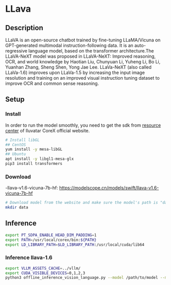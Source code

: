 # LLava

## Description

LLaVA is an open-source chatbot trained by fine-tuning LLaMA/Vicuna on GPT-generated multimodal instruction-following data. It is an auto-regressive language model, based on the transformer architecture.The LLaVA-NeXT model was proposed in LLaVA-NeXT: Improved reasoning, OCR, and world knowledge by Haotian Liu, Chunyuan Li, Yuheng Li, Bo Li, Yuanhan Zhang, Sheng Shen, Yong Jae Lee. LLaVa-NeXT (also called LLaVa-1.6) improves upon LLaVa-1.5 by increasing the input image resolution and training on an improved visual instruction tuning dataset to improve OCR and common sense reasoning.

## Setup

### Install

In order to run the model smoothly, you need to get the sdk from [resource center](https://support.iluvatar.com/#/ProductLine?id=2) of Iluvatar CoreX official website.

```bash
# Install libGL
## CentOS
yum install -y mesa-libGL
## Ubuntu
apt install -y libgl1-mesa-glx
pip3 install transformers
```

### Download

-llava-v1.6-vicuna-7b-hf: <https://modelscope.cn/models/swift/llava-v1.6-vicuna-7b-hf>

```bash
# Download model from the website and make sure the model's path is "data/llava"
mkdir data

```

## Inference

```bash
export PT_SDPA_ENABLE_HEAD_DIM_PADDING=1
export PATH=/usr/local/corex/bin:${PATH}
export LD_LIBRARY_PATH=$LD_LIBRARY_PATH:/usr/local/cuda/lib64 
```

### Inference llava-1.6

```bash
export VLLM_ASSETS_CACHE=../vllm/
export CUDA_VISIBLE_DEVICES=0,1,2,3
python3 offline_inference_vision_language.py --model /path/to/model --max-tokens 256 -tp 4 --trust-remote-code --temperature 0.0 --model-type llava-next --max-model-len 4096
```
